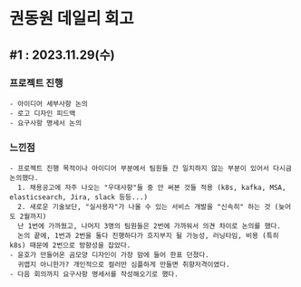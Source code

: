 # 권동원 데일리 회고

## #1 : 2023.11.29(수)

### 프로젝트 진행

    - 아이디어 세부사항 논의
    - 로고 디자인 피드백
    - 요구사항 명세서 논의

### 느낀점

    - 프로젝트 진행 목적이나 아이디어 부분에서 팀원들 간 일치하지 않는 부분이 있어서 다시금 논의했다.
      1. 채용공고에 자주 나오는 "우대사항"들 중 안 써본 것들 적용 (k8s, kafka, MSA, elasticsearch, Jira, slack 등등...)
      2. 새로운 기술보단, "실사용자"가 나올 수 있는 서비스 개발을 "신속히" 하는 것 (늦어도 2월까지)
      난 1번에 가까웠고, 나머지 3명의 팀원들은 2번에 가까워서 의견 차이로 논의를 했다.
      논의 끝에, 1번과 2번을 둘다 진행하다가 흐지부지 될 가능성, 러닝타임, 비용 (특히 k8s) 때문에 2번으로 방향성을 잡았다.
    - 윤호가 만들어온 곰모양 디자인이 가장 맘에 들어 한표 던졌다.
      귀엽지 아니한가? 개인적으로 컬러만 심플하게 만들면 취향저격이였다.
    - 다음 회의까지 요구사항 명세서를 작성해오기로 했다.
